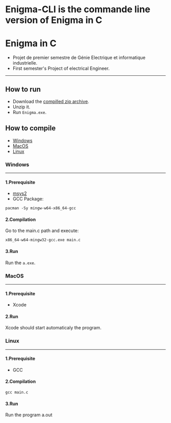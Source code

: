 # Enigma-CLI is the commande line version of Enigma in C

# Enigma in C
- Projet de premier semestre de Génie Electrique et informatique industrielle.
- First semester's Project of electrical Engineer.
------

## How to run
- Download the [compilled zip archive](https://github.com/Ectalite/Enigma/releases).
- Unzip it. 
- Run `Enigma.exe`.

## How to compile
- [Windows](#windows)
- [MacOS](#macos)
- [Linux](#linux)
### <a name="windows"></a>Windows
---
#### 1.Prerequisite 
- [msys2](https://www.msys2.org)
- GCC Package:
```
pacman -Sy mingw-w64-x86_64-gcc
```
#### 2.Compilation
Go to the main.c path and execute:
```
x86_64-w64-mingw32-gcc.exe main.c
```
#### 3.Run
Run the `a.exe`.

### <a name="macos"></a>MacOS
---
#### 1.Prerequisite 
- Xcode
#### 2.Run
Xcode should start automaticaly the program.

### <a name="linux"></a>Linux
---
#### 1.Prerequisite 
- GCC
#### 2.Compilation
```
gcc main.c
```
#### 3.Run
Run the program a.out
